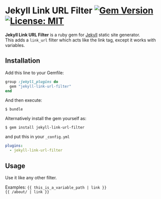 # Jekyll Link URL Filter  [![Gem Version](https://badge.fury.io/rb/jekyll-link-url-filter.svg)](https://badge.fury.io/rb/jekyll-link-url-filter) [![License: MIT](https://img.shields.io/badge/License-MIT-yellow.svg)](https://opensource.org/licenses/MIT)

**Jekyll Link URL Filter** is a ruby gem for [Jekyll](https://jekyllrb.com/) static site generator.  
This adds a `link_url` filter which acts like the link tag, except it works with variables.

## Installation
Add this line to your Gemfile:

```ruby
group :jekyll_plugins do
  gem "jekyll-link-url-filter"
end
```

And then execute:

    $ bundle

Alternatively install the gem yourself as:

    $ gem install jekyll-link-url-filter

and put this in your ``_config.yml`` 

```yaml
plugins:
  - jekyll-link-url-filter
```

## Usage
Use it like any other filter.

Examples:
`{{ this_is_a_variable_path | link }}`  
`{{ /about/ | link }}`
